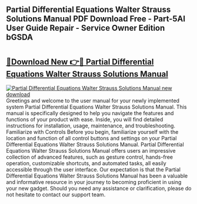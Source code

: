 ## Partial Differential Equations Walter Strauss Solutions Manual PDF Download Free - Part-5AI User Guide Repair - Service Owner Edition bGSDA

# <h2><a href="http://bc484.oget.top/?id=Partial+Differential+Equations+Walter+Strauss+Solutions+Manual">🔗Download New 👉🔴 Partial Differential Equations Walter Strauss Solutions Manual</a></h2>

[![Partial Differential Equations Walter Strauss Solutions Manual new download](https://i.imgur.com/5g1atiW.png)](http://bc484.oget.top/?id=Partial+Differential+Equations+Walter+Strauss+Solutions+Manual)
Greetings and welcome to the user manual for your newly implemented system Partial Differential Equations Walter Strauss Solutions Manual. This manual is specifically designed to help you navigate the features and functions of your product with ease. Inside, you will find detailed instructions for installation, usage, maintenance, and troubleshooting. Familiarize with Controls Before you begin, familiarize yourself with the location and function of all control buttons and settings on your Partial Differential Equations Walter Strauss Solutions Manual. Partial Differential Equations Walter Strauss Solutions Manual offers users an impressive collection of advanced features, such as gesture control, hands-free operation, customizable shortcuts, and automated tasks, all easily accessible through the user interface. Our expectation is that the Partial Differential Equations Walter Strauss Solutions Manual has been a valuable and informative resource in your journey to becoming proficient in using your new gadget. Should you need any assistance or clarification, please do not hesitate to contact our support team.
